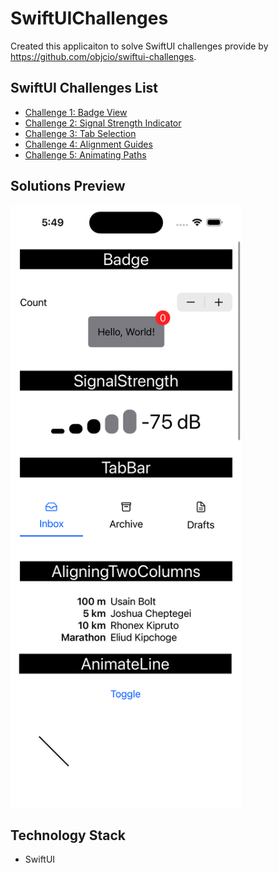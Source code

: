 # SwiftUIChallenges
  Created this applicaiton to solve SwiftUI challenges provide by https://github.com/objcio/swiftui-challenges.

## SwiftUI Challenges List

- [Challenge 1: Badge View](challenge1.md)
- [Challenge 2: Signal Strength Indicator](challenge2.md)
- [Challenge 3: Tab Selection](challenge3.md)
- [Challenge 4: Alignment Guides](challenge4.md)
- [Challenge 5: Animating Paths](challenge5.md)


## Solutions Preview ##
<img src="https://github.com/rxalimurad/SwiftUIChallenges/blob/master/SS/SS1.png" width="370" title="home">


## Technology Stack
- SwiftUI
